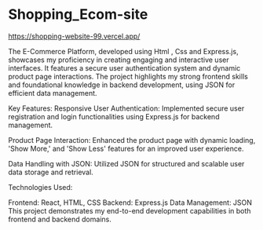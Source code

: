 # Shopping_Ecom-site

https://shopping-website-99.vercel.app/

The E-Commerce Platform, developed using Html , Css and Express.js, showcases my proficiency in creating engaging and interactive user interfaces. It features a secure user authentication system and dynamic product page interactions. The project highlights my strong frontend skills and foundational knowledge in backend development, using JSON for efficient data management.

Key Features:
Responsive User Authentication: Implemented secure user registration and login functionalities using Express.js for backend management.

Product Page Interaction: Enhanced the product page with dynamic loading, 'Show More,' and 'Show Less' features for an improved user experience.

Data Handling with JSON: Utilized JSON for structured and scalable user data storage and retrieval.

Technologies Used:

Frontend: React, HTML, CSS
Backend: Express.js
Data Management: JSON
This project demonstrates my end-to-end development capabilities in both frontend and backend domains.
